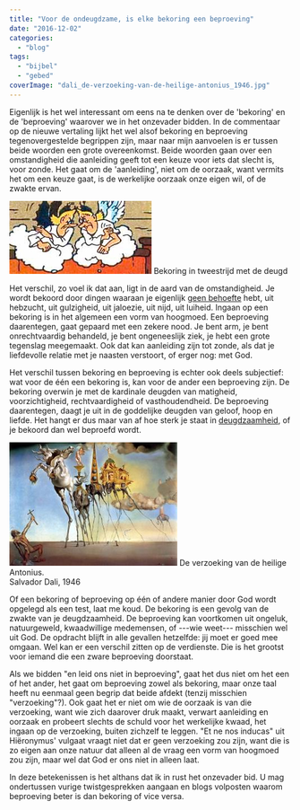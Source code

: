 ```yaml
---
title: "Voor de ondeugdzame, is elke bekoring een beproeving"
date: "2016-12-02"
categories: 
  - "blog"
tags: 
  - "bijbel"
  - "gebed"
coverImage: "dali_de-verzoeking-van-de-heilige-antonius_1946.jpg"
---
```


Eigenlijk is het wel interessant om eens na te denken over de 'bekoring' en de 'beproeving' waarover we in het onzevader bidden. In de commentaar op de nieuwe vertaling lijkt het wel alsof bekoring en beproeving tegenovergestelde begrippen zijn, maar naar mijn aanvoelen is er tussen beide woorden een grote overeenkomst. Beide woorden gaan over een omstandigheid die aanleiding geeft tot een keuze voor iets dat slecht is, voor zonde. Het gaat om de 'aanleiding', niet om de oorzaak, want vermits het om een keuze gaat, is de werkelijke oorzaak onze eigen wil, of de zwakte ervan.

[![Bekoring in tweestrijd met de deugd](images/bekoring.png)](images/lachende-wolf.jpg) Bekoring in tweestrijd met de deugd

Het verschil, zo voel ik dat aan, ligt in de aard van de omstandigheid. Je wordt bekoord door dingen waaraan je eigenlijk [geen behoefte](/blog/boek-i-hoofdstuk-6-over-de-ongeregelde-begeerten/) hebt, uit hebzucht, uit gulzigheid, uit jaloezie, uit nijd, uit luiheid. Ingaan op een bekoring is in het algemeen een vorm van hoogmoed. Een beproeving daarentegen, gaat gepaard met een zekere nood. Je bent arm, je bent onrechtvaardig behandeld, je bent ongeneeslijk ziek, je hebt een grote tegenslag meegemaakt. Ook dat kan aanleiding zijn tot zonde, als dat je liefdevolle relatie met je naasten verstoort, of erger nog: met God.

Het verschil tussen bekoring en beproeving is echter ook deels subjectief: wat voor de één een bekoring is, kan voor de ander een beproeving zijn. De bekoring overwin je met de kardinale deugden van matigheid, voorzichtigheid, rechtvaardigheid of vasthoudendheid. De beproeving daarentegen, daagt je uit in de goddelijke deugden van geloof, hoop en liefde. Het hangt er dus maar van af hoe sterk je staat in [deugdzaamheid](/blog/gewetensonderzoek-2/), of je bekoord dan wel beproefd wordt.

![De verzoeking van de heilige Antonius. Salvador Dali, 1946](images/dali_de-verzoeking-van-de-heilige-antonius_1946-300x220.jpg) De verzoeking van de heilige Antonius.  
Salvador Dali, 1946

Of een bekoring of beproeving op één of andere manier door God wordt opgelegd als een test, laat me koud. De bekoring is een gevolg van de zwakte van je deugdzaamheid. De beproeving kan voortkomen uit ongeluk, natuurgeweld, kwaadwillige medemensen, of ---wie weet--- misschien wel uit God. De opdracht blijft in alle gevallen hetzelfde: jij moet er goed mee omgaan. Wel kan er een verschil zitten op de verdienste. Die is het grootst voor iemand die een zware beproeving doorstaat.

Als we bidden "en leid ons niet in beproeving", gaat het dus niet om het een of het ander, het gaat om beproeving zowel als bekoring, maar onze taal heeft nu eenmaal geen begrip dat beide afdekt (tenzij misschien "verzoeking"?). Ook gaat het er niet om wie de oorzaak is van die verzoeking, want wie zich daarover druk maakt, verwart aanleiding en oorzaak en probeert slechts de schuld voor het werkelijke kwaad, het ingaan op de verzoeking, buiten zichzelf te leggen. "Et ne nos inducas" uit Hiëronymus' vulgaat vraagt niet dat er geen verzoeking zou zijn, want die is zo eigen aan onze natuur dat alleen al de vraag een vorm van hoogmoed zou zijn, maar wel dat God er ons niet in alleen laat.

In deze betekenissen is het althans dat ik in rust het onzevader bid. U mag ondertussen vurige twistgesprekken aangaan en blogs volposten waarom beproeving beter is dan bekoring of vice versa.
